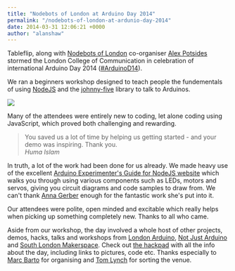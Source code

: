```yaml
---
title: "Nodebots of London at Arduino Day 2014"
permalink: "/nodebots-of-london-at-ardunio-day-2014"
date: 2014-03-31 12:06:21 +0000
author: "alanshaw"
---
```

Tableflip, along with [Nodebots of London](http://www.meetup.com/NodeBots-of-London/) co-organiser [Alex Potsides](https://twitter.com/achingbrain) stormed the London College of Communication in celebration of international Arduino Day 2014 ([#ArduinoD14](https://twitter.com/search?q=ArduinoD14)).

We ran a beginners workshop designed to teach people the fundementals of using [NodeJS](http://nodejs.org/) and the [johnny-five](https://github.com/rwaldron/johnny-five) library to talk to Arduinos.

![](http://farm6.staticflickr.com/5162/13508114433_65c948d1c5.jpg)

Many of the attendees were entirely new to coding, let alone coding using JavaScript, which proved both challenging and rewarding.

> You saved us a lot of time by helping us getting started - and your demo was inspiring. Thank you.<br/>
> _Huma Islam_

In truth, a lot of the work had been done for us already. We made heavy use of the excellent [Arduino Experimenter's Guide for NodeJS website](http://node-ardx.org/) which walks you through using various components such as LEDs, motors and servos, giving you circuit diagrams and code samples to draw from. We can't thank [Anna Gerber](https://github.com/AnnaGerber) enough for the fantastic work she's put into it.

Our attendees were polite, open minded and excitable which really helps when picking up something completely new. Thanks to all who came.

Aside from our workshop, the day involved a whole host of other projects, demos, hacks, talks and workshops from [London Arduino](http://www.meetup.com/LondonArduino/), [Not Just Arduino](http://notjustarduino.org) and [South London Makerspace](http://southlondonmakerspace.org/). Check out [the hackpad](https://hackpad.com/Arduino-Day-LCC-0ykEyUcLj3o) with all the info about the day, including links to pictures, code etc. Thanks especially to [Marc Barto](https://twitter.com/marc_in_london) for organising and [Tom Lynch](https://twitter.com/unknowndomain) for sorting the venue.
